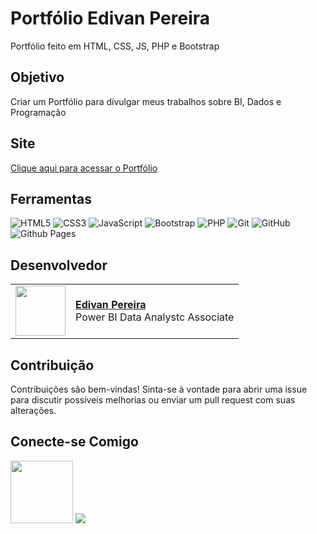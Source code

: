<h1>
    <span> Portfólio Edivan Pereira </span>
</h1>

Portfólio feito em HTML, CSS, JS, PHP e Bootstrap


## Objetivo
Criar um Portfólio para divulgar meus trabalhos sobre BI, Dados e Programação

## Site
[Clique aqui para acessar o Portfólio](https://github.com/edivanpsilvaan/Portifolio_Edivan_Pereira)

## Ferramentas
![HTML5](https://img.shields.io/badge/html5-%23E34F26.svg?style=for-the-badge&logo=html5&logoColor=white)
![CSS3](https://img.shields.io/badge/css3-%231572B6.svg?style=for-the-badge&logo=css3&logoColor=white)
![JavaScript](https://img.shields.io/badge/javascript-%23323330.svg?style=for-the-badge&logo=javascript&logoColor=%23F7DF1E)
![Bootstrap](https://img.shields.io/badge/bootstrap-%238511FA.svg?style=for-the-badge&logo=bootstrap&logoColor=white)
![PHP](https://img.shields.io/badge/php-%23777BB4.svg?style=for-the-badge&logo=php&logoColor=white)
![Git](https://img.shields.io/badge/git-%23F05033.svg?style=for-the-badge&logo=git&logoColor=white)
![GitHub](https://img.shields.io/badge/github-%23121011.svg?style=for-the-badge&logo=github&logoColor=white)
![Github Pages](https://img.shields.io/badge/github%20pages-121013?style=for-the-badge&logo=github&logoColor=white)


## Desenvolvedor
<table>
  <tr>
    <td>
      <img width="80px" align="center" src="https://avatars.githubusercontent.com/edivanpsilvaan"/>
    </td>
    <td align="left">
      <a href="https://github.com/edivanpsilvaan">
        <span><b>Edivan Pereira</b></span>
      </a>
      <br>
      <span>Power BI Data Analystc Associate</span>
    </td>
  </tr>
</table>


## Contribuição

Contribuições são bem-vindas! Sinta-se à vontade para abrir uma issue para discutir possíveis melhorias ou enviar um pull request com suas alterações.

## Conecte-se Comigo

<a href = "https://learn.microsoft.com/api/credentials/share/pt-br/EdivanPereiradaSilva-9571/388E1BC1A3799E19?sharingId=B27CFDA21A98C865/"><img src="https://www.glasspaper.no/globalassets/it-pro-kategori-sider/microsoft/microsoft-certified-associate-600x600.png?width=1600&quality=60" style="width: 100px; height: auto;"></a>
<a href = "https://www.linkedin.com/in/eduardo-pedrosap/"><img src="https://img.shields.io/badge/LinkedIn-0077B5?style=for-the-badge&logo=linkedin&logoColor=white"></a>

